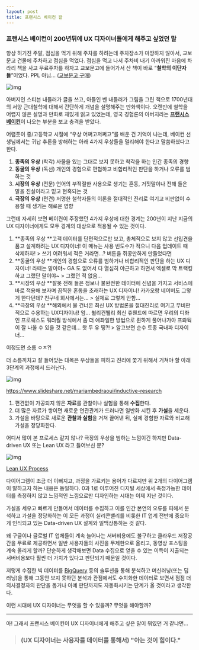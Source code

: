 ```yaml
---
layout: post
title: 프랜시스 베이컨 왈
---
```


### 프랜시스 베이컨이 200년뒤에 UX 디자이너들에게 해주고 싶었던 말

항상 허기진 주말, 점심을 먹기 위해 주차를 하려는데 주차장소가 마땅하지 않아서, 교보문고 건물에 주차하고 점심을 먹었다. 점심을 먹고 나서 주차비 내기 아까워진 마음에 차라리 책을 사고 무료주차를 하자고 교보문고에 들어가서 산 책이 바로 “**철학의 이단자들**”이었다. PPL 아님… ([교보문고 구매](http://www.kyobobook.co.kr/product/detailViewKor.laf?ejkGb=KOR&mallGb=KOR&barcode=9788936476854&orderClick=LEA&Kc=))

![img](https://kimtoma.github.io/media/2019/03/bookcover.jpg)

아버지인 스티븐 내들러가 글을 쓰고, 아들인 벤 내들러가 그림을 그린 책으로 1700년대의 서양 근대철학에 대해서 간단하게 개념을 설명해주는 만화책이다. 오랜만에 철학을 어렵지 않은 설명과 만화로 재밌게 읽고 있었는데, 영국 경험론의 아버지라는 [**프랜시스 베이컨**](https://ko.wikipedia.org/wiki/프랜시스_베이컨)이 나오는 부분을 보고 충격을 받았다.

어렴풋이 중/고등학교 시절에 “우상 어쩌고저쩌고”를 배운 건 기억이 나는데, 베이컨 선생님께서는 귀납 추론을 방해하는 아래 4가지 우상들을 멀리해야 한다고 말씀하셨다고 한다.

1. **종족의 우상** (착각) 
   사물을 있는 그대로 보지 못하고 착각을 하는 인간 종족의 경향 
2. **동굴의 우상** (독선) 
   개인의 경험으로 편협하고 비합리적인 판단을 하거나 오류를 범하는 것
3. **시장의 우상** (전문)
   언어의 부적절한 사용으로 생기는 혼동, 거짓말이나 전해 들은 말을 진실이라고 믿고 현혹되는 것
4. **극장의 우상** (편견) 
   저명한 철학자들의 이론을 절대적인 진리로 여기고 비판없이 수용할 때 생기는 해로운 영향



그런데 자세히 보면 베이컨이 주장했던 4가지 우상에 대한 경계는 200년이 지난 지금의 UX 디자이너에게도 모두 경계의 대상으로 적용될 수 있는 것이다.

1. **종족의 우상
   **고객 데이터를 단편적으로만 보고, 총체적으로 보지 않고 선입견을 품고 설계하려는 UX 디자이너!
    이 메뉴는 사용 빈도수가 적으니 다음 업데이트 때 삭제하자! 
   \> 쓰기 어려워서 적은 거라면…? 버튼을 쥐콩만하게 만들었다면
2. **동굴의 우상
   **개인의 경험으로 오류를 범하거나 비합리적인 판단을 하는 UX 디자이너! 
   라떼는 말이야~ GA 도 없어서 다 열심히 야근하고 하면서 엑셀로 막 트랙킹하고 그랬단 말이야~ 
   \> 그랬던 적 없음…
3. **시장의 우상
   **잘못 전해 들은 정보나 불완전한 데이터에 신념을 가지고 서비스에 바로 적용해 보자며 끔찍한 혼동을 초래하는 UX 디자이너!
   카카오랑 네이버도 그렇게 한다던데? 친구네 회사에서는… 
   \> 실제로 그렇게 안함…
4. **극장의 우상
   **해외에서 물 건너온 최신 UX 방법론을 절대진리로 여기고 무비판적으로 수용하는 UX디자이너!
   엄… 쓀리컨뷀리 최신 츄뤤드에 따르면 우리의 디좌인 프로쉐스도 워러풜 방식에서 좀 더 애좌일한 방법으로 륀하게 풀어나가야 프롸둭이 잘 나올 수 있을 것 같은데… 왓 두 유 띵?! 
   \> 알고보면 순수 토종 국내파 디자이너…

이정도면 소름 ㅇㅈ?!

더 소름끼치고 잘 들어맞는 대목은 우상들을 피하고 진리에 쫓기 위해서 거쳐야 할 아래 3단계의 과정에서 드러난다.

![img](https://kimtoma.github.io/media/2019/03/inductive-research.jpg)

https://www.slideshare.net/mariambedraoui/inductive-research

1. 편견없이 가공되지 않은 **자료**를 관찰이나 실험을 통해 **수집**한다.
2. 더 많은 자료가 쌓이면 새로운 연관관계가 드러나면 일반화 시킨 후 **가설**을 세운다.
3. 가설을 바탕으로 새로운 **관찰과 실험**을 거쳐 끌어낸 뒤, 실제 경험한 자료와 비교해 가설을 정당화한다.

어디서 많이 본 프로세스 같지 않나? 극장의 우상을 범하는 느낌이긴 하지만 Data-driven UX 또는 Lean UX 라고 들어보신 분?

![img](https://kimtoma.github.io/media/2019/03/lean-ux-process.jpg)

[Lean UX Process](https://www.oreilly.com/library/view/ux-for-lean/9781449335007/pr05.html)

다이어그램이 조금 더 이뻐지고, 과정을 가르키는 용어가 다르지만 위 2개의 다이어그램이 말하고자 하는 내용은 동일하다. 0과 1로 이루어진 디지털 세상에서 측정가능한 데이터를 측정하지 않고 느낌적인 느낌으로만 디자인하는 시대는 이제 지난 것이다.

가설을 세우고 빠르게 만들어서 데이터를 수집하고 이를 인간 본연의 오류를 피해서 분석하고 가설을 정당화하는 이 모든 과정이 실리콘밸리를 비롯한 IT 업계 전반에 중요하게 인식되고 있는 Data-driven UX 설계와 일맥상통하는 것 같다.

왜 구글이나 글로벌 IT 업체들이 계속 늘어나는 서버비용에도 불구하고 클라우드 저장공간을 무료로 제공하면서 일반 사용자들의 사진을 무제한으로 올리고, 동영상 포스팅을 계속 올리게 할까? 단순하게 생각해보면 Data 수집으로 얻을 수 있는 이득이 지출되는 서버비용보다 훨씬 더 가치가 있다고 판단되기 때문일 것이다.

저렇게 수집한 빅 데이터를 [BigQuery](https://cloud.google.com/bigquery/what-is-bigquery?hl=ko) 등의 솔루션을 통해 분석하고 머신러닝(또는 딥러닝)을 통해 그동안 보지 못하던 분석과 관점에서도 수치화한 데이터로 보면서 점점 더 의사결정자의 판단을 돕거나 아예 판단까지도 자동화시키는 단계가 올 것이라고 생각한다.

이런 시대에 UX 디자이너는 무엇을 할 수 있을까? 무엇을 해야할까?

------

아! 그래서 프랜시스 베이컨이 UX 디자이너에게 해주고 싶은 말이 뭐였던 거 같냐면…

> ### **(UX 디자이너는 사용자를 데이터를 통해서) "아는 것이 힘이다.**"